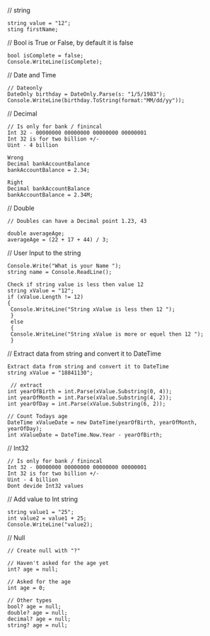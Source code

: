 // string
```
string value = "12";
sting firstName;

```

// Bool is True or False, by default it is false
```
bool isComplete = false;
Console.WriteLine(isComplete);

```

// Date and Time
```
// Dateonly
DateOnly birthday = DateOnly.Parse(s: "1/5/1983");
Console.WriteLine(birthday.ToString(format:"MM/dd/yy"));
```

// Decimal
```
// Is only for bank / finincal
Int 32 - 00000000 00000000 00000000 00000001
Int 32 is for two billion +/-
Uint - 4 billion

Wrong 
Decimal bankAccountBalance
bankAccountBalance = 2.34;

Right
Decimal bankAccountBalance
bankAccountBalance = 2.34M;
```

// Double
```
// Doubles can have a Decimal point 1.23, 43

double averageAge;
averageAge = (22 + 17 + 44) / 3;
```

 // User Input to the string
```
Console.Write("What is your Name ");
string name = Console.ReadLine();
```

```
Check if string value is less then value 12
string xValue = "12";
if (xValue.Length != 12)
{
 Console.WriteLine("String xValue is less then 12 ");
 }
 else
 {
 Console.WriteLine("String xValue is more or equel then 12 ");
 }
```

 // Extract data from string and convert it to DateTime
```
Extract data from string and convert it to DateTime
string xValue = "18841130";

 // extract 
int yearOfBirth = int.Parse(xValue.Substring(0, 4));
int yearOfMonth = int.Parse(xValue.Substring(4, 2));
int yearOfDay = int.Parse(xValue.Substring(6, 2));

// Count Todays age
DateTime xValueDate = new DateTime(yearOfBirth, yearOfMonth, yearOfDay);
int xValueDate = DateTime.Now.Year - yearOfBirth;

```

// Int32
```
// Is only for bank / finincal
Int 32 - 00000000 00000000 00000000 00000001
Int 32 is for two billion +/-
Uint - 4 billion
Dont devide Int32 values
```

// Add value to Int string
```
string value1 = "25";
int value2 = value1 + 25;
Console.WriteLine("value2);
```

// Null
```
// Create null with "?"

// Haven't asked for the age yet
int? age = null;

// Asked for the age
int age = 0;

// Other types
bool? age = null;
double? age = null;
decimal? age = null;
string? age = null;

```
